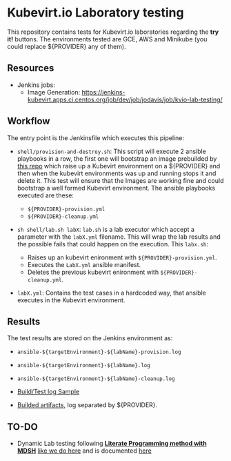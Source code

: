 # Kubevirt.io Laboratory testing

This repository contains tests for Kubevirt.io laboratories regarding the **try it!** buttons. The environments tested are GCE, AWS and Minikube (you could replace ${PROVIDER} any of them).

## Resources

- Jenkins jobs:
    - Image Generation: https://jenkins-kubevirt.apps.ci.centos.org/job/dev/job/jodavis/job/kvio-lab-testing/

## Workflow

The entry point is the Jenkinsfile which executes this pipeline:

- `shell/provision-and-destroy.sh`: This script will execute 2 ansible playbooks in a row, the first one will bootstrap an image prebuilded by [this repo](https://github.com/joeldavis84/kvio-lab-images.git) which raise up a Kubevirt environment on a ${PROVIDER} and then when the kubevirt environments was up and running stops it and delete it. This test will ensure that the Images are working fine and could bootstrap a well formed Kubevirt environment. The ansible playbooks executed are these:

    - `${PROVIDER}-provision.yml`
    - `${PROVIDER}-cleanup.yml`

- `sh shell/lab.sh labX`: `lab.sh` is a lab executor which accept a parameter with the `labX.yml` filename. This will wrap the lab results and the possible fails that could happen on the execution. This `labx.sh`:

    - Raises up an kubevirt enironment with `${PROVIDER}-provision.yml`.
    - Executes the `LabX.yml` ansible manifest.
    - Deletes the previous kubevirt enironment with `${PROVIDER}-cleanup.yml`.

- `labX.yml`: Contains the test cases in a hardcoded way, that ansible executes in the Kubevirt environment.

## Results

The test results are stored on the Jenkins environment as:

- `ansible-${targetEnvironment}-${labName}-provision.log`
- `ansible-${targetEnvironment}-${labName}.log`
- `ansible-${targetEnvironment}-${labName}-cleanup.log`


- [Build/Test log Sample](https://jenkins-kubevirt.apps.ci.centos.org/job/dev/job/jodavis/job/kvio-lab-testing/30/consoleFull)
- [Builded artifacts](https://jenkins-kubevirt.apps.ci.centos.org/job/dev/job/jodavis/job/kvio-lab-testing/lastSuccessfulBuild/artifact/), log separated by ${PROVIDER}.

## TO-DO

- Dynamic Lab testing following [**Literate Programming method with MDSH**](https://en.wikipedia.org/wiki/Literate_programming) [like we do here](https://github.com/kubevirt/kubevirt-tutorial) and is documented [here](https://github.com/RHsyseng/kubevirt-tutorial-testing-deck)
